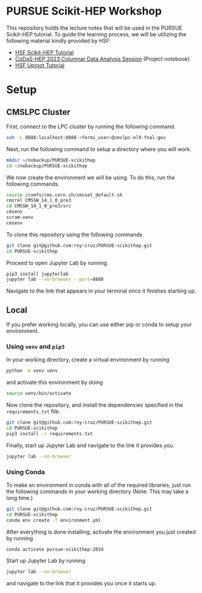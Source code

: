 # PURSUE Scikit-HEP Workshop
This repository holds the lecture notes that will be used in the PURSUE Scikit-HEP tutorial. To guide the learning process, we will be utilizing the following material kindly provided by HSF:
* [HSF Scikit-HEP Tutorial](https://hsf-training.github.io/hsf-training-scikit-hep-webpage/)
* [CoDaS-HEP 2023 Columnar Data Analysis Session](https://github.com/ioanaif/columnar-data-analysis-codas-hep-2023) (Project notebook)
* [HSF Uproot Tutorial](https://masonproffitt.github.io/uproot-tutorial/) 

# Setup

## CMSLPC Cluster

First, connect to the LPC cluster by running the following command.

```bash
ssh -L 8888:localhost:8888 <fermi_user>@cmslpc-el9.fnal.gov
```

Next, run the following command to setup a directory where you will work.

```bash
mkdir ~/nobackup/PURSUE-scikithep
cd ~/nobackup/PURSUE-scikithep
```

We now create the environment we will be using. To do this, run the following commands.

```bash
source /cvmfs/cms.cern.ch/cmsset_default.sh
cmsrel CMSSW_14_1_0_pre3
cd CMSSW_14_1_0_pre3/src
cmsenv
scram-venv
cmsenv
```

To clone this repository using the following commands

```bash
git clone git@github.com:roy-cruz/PURSUE-scikithep.git
cd PURSUE-scikithep
```

Proceed to open Jupyter Lab by running.

```bash
pip3 install jupyterlab
jupyter lab --no-browser --port=8888
```

Navigate to the link that appears in your terminal once it finishes starting up.

## Local

If you prefer working locally, you can use either pip or conda to setup your environment.

### Using `venv` and `pip3`
In your working directory, create a virtual environment by running
```bash
python -m venv venv
```
and activate this environment by doing

```bash
source venv/bin/activate
```

Now clone the repository, and install the dependencies specified in the `requirements.txt` file.

```bash
git clone git@github.com:roy-cruz/PURSUE-scikithep.git
cd PURSUE-scikithep
pip3 install -r requirements.txt
```

Finally, start up Jupyter Lab and navigate to the link it provides you.

```bash
jupyter lab --no-browser
```

### Using Conda

To make an environment in conda with all of the required libraries, just run the following commands in your working directory (Note: This may take a long time.)

```bash
git clone git@github.com:roy-cruz/PURSUE-scikithep.git
cd PURSUE-scikithep
conda env create -f environment.yml
```

After everything is done installing, activate the environment you just created by running

```bash
conda activate pursue-scikithep-2024
```

Start up Jupyter Lab by running
```bash
jupyter lab --no-browser
```
and navigate to the link that it provides you once it starts up.
